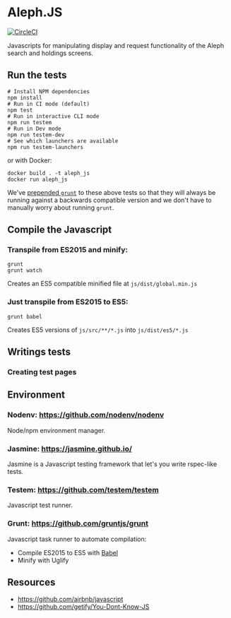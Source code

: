 # Aleph.JS

[![CircleCI](https://circleci.com/gh/NYULibraries/aleph_js.svg?style=svg)](https://circleci.com/gh/NYULibraries/aleph_js)

Javascripts for manipulating display and request functionality of the Aleph search and holdings screens.

## Run the tests

```
# Install NPM dependencies
npm install
# Run in CI mode (default)
npm test
# Run in interactive CLI mode
npm run testem
# Run in Dev mode
npm run testem-dev
# See which launchers are available
npm run testem-launchers
```

or with Docker:

```
docker build . -t aleph_js
docker run aleph_js
```

We've [prepended `grunt`](testem.json) to these above tests so that they will always be running against a backwards compatible version and we don't have to manually worry about running `grunt`.

## Compile the Javascript

### Transpile from ES2015 and minify:

```
grunt
grunt watch
```

Creates an ES5 compatible minified file at `js/dist/global.min.js`

### Just transpile from ES2015 to ES5:

```
grunt babel
```

Creates ES5 versions of `js/src/**/*.js` into `js/dist/es5/*.js`

## Writings tests

### Creating test pages



## Environment

### Nodenv: https://github.com/nodenv/nodenv

Node/npm environment manager.

### Jasmine: https://jasmine.github.io/

Jasmine is a Javascript testing framework that let's you write rspec-like tests.

### Testem: https://github.com/testem/testem

Javascript test runner.

### Grunt: https://github.com/gruntjs/grunt

Javascript task runner to automate compilation:

- Compile ES2015 to ES5 with [Babel](http://babeljs.io)
- Minify with Uglify

## Resources

- https://github.com/airbnb/javascript
- https://github.com/getify/You-Dont-Know-JS
